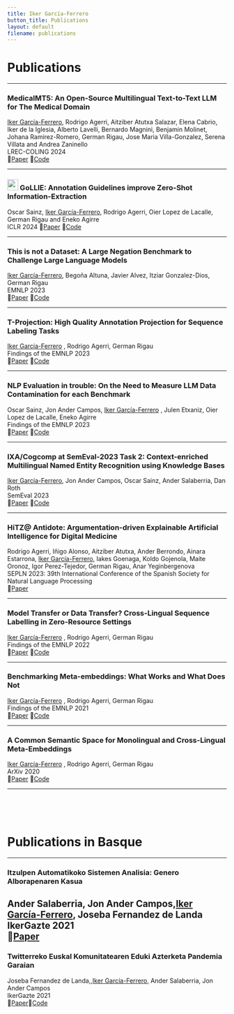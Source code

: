 ```yaml
---
title: Iker García-Ferrero
button_title: Publications
layout: default
filename: publications
---
```


# Publications

---

### MedicalMT5: An Open-Source Multilingual Text-to-Text LLM for The Medical Domain  
<ins>Iker García-Ferrero</ins>, Rodrigo Agerri, Aitziber Atutxa Salazar, Elena Cabrio, Iker de la Iglesia, Alberto Lavelli, Bernardo Magnini, Benjamin Molinet, Johana Ramirez-Romero, German Rigau, Jose Maria Villa-Gonzalez, Serena Villata and Andrea Zaninello  
LREC-COLING 2024  
📖[Paper]() 📒[Code](https://huggingface.co/collections/HiTZ/medical-mt5-65413b334cb81ed6dea67cfe)

---
### <img src="https://github.com/hitz-zentroa/GoLLIE/blob/main/assets/GoLLIE.png?raw=true" width="25"> GoLLIE: Annotation Guidelines improve Zero-Shot Information-Extraction
Oscar Sainz, <ins>Iker García-Ferrero</ins>, Rodrigo Agerri, Oier Lopez de Lacalle, German Rigau and Eneko Agirre  
ICLR 2024
📖[Paper](https://aclanthology.org/2023.emnlp-main.531/) 📒[Code](https://github.com/hitz-zentroa/GoLLIE/)

---

### This is not a Dataset: A Large Negation Benchmark to Challenge Large Language Models
<ins>Iker García-Ferrero</ins>, Begoña Altuna, Javier Alvez, Itziar Gonzalez-Dios, German Rigau  
EMNLP 2023    
📖[Paper](https://arxiv.org/abs/2310.15941) 📒[Code](https://github.com/hitz-zentroa/This-is-not-a-Dataset)

---

### T-Projection: High Quality Annotation Projection for Sequence Labeling Tasks
<ins>Iker García-Ferrero</ins> , Rodrigo Agerri, German Rigau  
Findings of the EMNLP 2023  
📖[Paper](https://aclanthology.org/2023.findings-emnlp.1015/) 📒[Code](https://github.com/ikergarcia1996/T-Projection)  

---

### NLP Evaluation in trouble: On the Need to Measure LLM Data Contamination for each Benchmark
Oscar Sainz, Jon Ander Campos, <ins>Iker García-Ferrero</ins> , Julen Etxaniz, Oier Lopez de Lacalle, Eneko Agirre  
Findings of the EMNLP 2023    
📖[Paper](https://aclanthology.org/2023.findings-emnlp.722/) 📒[Code](https://hitz-zentroa.github.io/lm-contamination/)  

---

### IXA/Cogcomp at SemEval-2023 Task 2: Context-enriched Multilingual Named Entity Recognition using Knowledge Bases
<ins>Iker García-Ferrero</ins>, Jon Ander Campos, Oscar Sainz, Ander Salaberria, Dan Roth  
SemEval 2023  
📖[Paper](https://aclanthology.org/2023.semeval-1.186/) 📒[Code](https://github.com/ikergarcia1996/Context-enriched-NER)

---

### HiTZ@ Antidote: Argumentation-driven Explainable Artificial Intelligence for Digital Medicine
Rodrigo Agerri, Iñigo Alonso, Aitziber Atutxa, Ander Berrondo, Ainara Estarrona, <ins>Iker García-Ferrero</ins>, Iakes Goenaga, Koldo Gojenola, Maite Oronoz, Igor Perez-Tejedor, German Rigau, Anar Yeginbergenova  
SEPLN 2023: 39th International Conference of the Spanish Society for Natural Language Processing  
📖[Paper](https://ceur-ws.org/Vol-3516/paper14.pdf)


---

### Model Transfer or Data Transfer? Cross-Lingual Sequence Labelling in Zero-Resource Settings 
<ins>Iker García-Ferrero</ins> , Rodrigo Agerri, German Rigau  
Findings of the EMNLP 2022  
📖[Paper](https://aclanthology.org/2022.findings-emnlp.478/) 📒[Code](https://github.com/ikergarcia1996/Easy-Label-Projection)

---

### Benchmarking Meta-embeddings: What Works and What Does Not 
<ins>Iker García-Ferrero</ins> , Rodrigo Agerri, German Rigau  
Findings of the EMNLP 2021  
📖[Paper](https://aclanthology.org/2021.findings-emnlp.333) 📒[Code](https://github.com/ikergarcia1996/MetaVec)

---

### A Common Semantic Space for Monolingual and Cross-Lingual Meta-Embeddings
<ins>Iker García-Ferrero</ins> , Rodrigo Agerri, German Rigau   
ArXiv 2020  
📖[Paper](https://arxiv.org/abs/2001.06381) 📒[Code](https://github.com/ikergarcia1996/MVM-Embeddings)

---
<br>
<br>
<br>

# Publications in Basque

---
### Itzulpen Automatikoko Sistemen Analisia: Genero Alborapenaren Kasua
Ander Salaberria, Jon Ander Campos,<ins>Iker García-Ferrero</ins>, Joseba Fernandez de Landa   
IkerGazte 2021  
📖[Paper](http://www.ixa.eus/sites/default/files/dokumentuak/13328/Itzulpen_automatikoko_sistemen_joeraren_analisia__generoaren_kasua.pdf)
---
### Twitterreko Euskal Komunitatearen Eduki Azterketa Pandemia Garaian
Joseba Fernandez de Landa,,<ins>Iker García-Ferrero</ins>, Ander Salaberria, Jon Ander Campos   
IkerGazte 2021  
📖[Paper](http://ixa.si.ehu.eus/sites/default/files/dokumentuak/13327/Sare_sozialen_analisia_pandemia_garaian.pdf)📒[Code](https://github.com/ikergarcia1996/Ikergazte-Covid-Twitter-2021)
